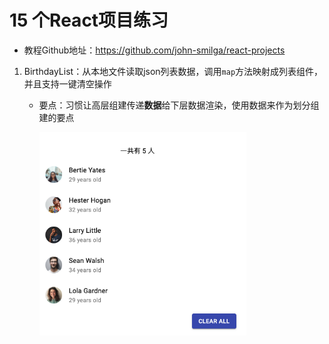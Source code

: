 # 15 个React项目练习

* 教程Github地址：https://github.com/john-smilga/react-projects


1. BirthdayList：从本地文件读取json列表数据，调用`map`方法映射成列表组件，并且支持一键清空操作
   * 要点：习惯让高层组建传递**数据**给下层数据渲染，使用数据来作为划分组建的要点
   
     <img src="images/image-20201205145721373.png" alt="image-20201205145721373" style="zoom: 67%;" />
   

